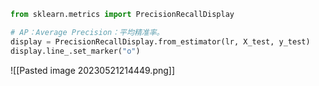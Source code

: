 
```python
from sklearn.metrics import PrecisionRecallDisplay

# AP：Average Precision：平均精准率。
display = PrecisionRecallDisplay.from_estimator(lr, X_test, y_test)
display.line_.set_marker("o")
```

![[Pasted image 20230521214449.png]]